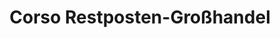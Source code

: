 ---
title: "Corso Restposten-Großhandel"
url: /schwabhausen/corso-restposten-grosshandel/
shop: Kramladen
---